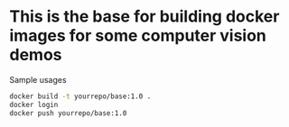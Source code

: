 # This is the base for building docker images for some computer vision demos

Sample usages

```bash
docker build -t yourrepo/base:1.0 .
docker login
docker push yourrepo/base:1.0
```

